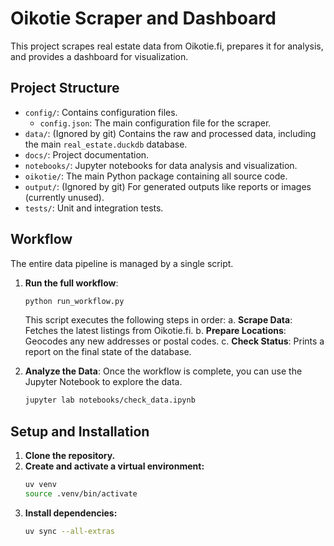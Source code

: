 # Oikotie Scraper and Dashboard

This project scrapes real estate data from Oikotie.fi, prepares it for analysis, and provides a dashboard for visualization.

## Project Structure

-   `config/`: Contains configuration files.
    -   `config.json`: The main configuration file for the scraper.
-   `data/`: (Ignored by git) Contains the raw and processed data, including the main `real_estate.duckdb` database.
-   `docs/`: Project documentation.
-   `notebooks/`: Jupyter notebooks for data analysis and visualization.
-   `oikotie/`: The main Python package containing all source code.
-   `output/`: (Ignored by git) For generated outputs like reports or images (currently unused).
-   `tests/`: Unit and integration tests.

## Workflow

The entire data pipeline is managed by a single script.

1.  **Run the full workflow**:
    ```sh
    python run_workflow.py
    ```
    This script executes the following steps in order:
    a.  **Scrape Data**: Fetches the latest listings from Oikotie.fi.
    b.  **Prepare Locations**: Geocodes any new addresses or postal codes.
    c.  **Check Status**: Prints a report on the final state of the database.

2.  **Analyze the Data**:
    Once the workflow is complete, you can use the Jupyter Notebook to explore the data.
    ```sh
    jupyter lab notebooks/check_data.ipynb
    ```

## Setup and Installation

1.  **Clone the repository.**
2.  **Create and activate a virtual environment:**
    ```sh
    uv venv
    source .venv/bin/activate
    ```
3.  **Install dependencies:**
    ```sh
    uv sync --all-extras
    ```